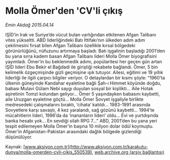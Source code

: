 # Molla Ömer'den 'CV'li çıkış

*Emin Akdağ 2015.04.14*

<div class="pNewsDetailMainContent" itemprop="articleBody">
 <p>
  IŞİD’in Irak ve Suriye’de vücut bulan varlığından etkilenen Afgan Talibanı vites yükseltti. ABD liderliğindeki Batı İttifakı’nın ülkeden adım adım çekilmesini fırsat bilen Afgan Talibanı özellikle kırsal bölgedeki görünürlüğünü, nüfuzunu artırmaya başladı. Batı işgalinin başladığı 2001’den bu yana sırra kadem basan Afgan Talibanı lideri Molla Ömer biyografisini yayımladı. Ömer’in bu beklenmedik adımı, popülaritesi her geçen gün artan IŞİD lideri Ebu Bekir el Bağdadi ile giriştiği rekabete bağlandı. Ömer, 5 bin kelimelik özgeçmişinde gizli geçmişine ışık tutuyor. Ailesi, eğitimi ve 19 yıllık liderliği ile ilgili çarpıcı bilgiler veriyor. O detaylardan bir kısmı şöyle: “1960’ta ülkenin güneyinde Kandahar eyaletine bağlı Şah-ı Himmet köyünde doğdu, babası Mulavi Gûlam Nebi saygı duyulan sosyal bir kişilikti… Aile Hotak aşiretinin Tomzi kolundan geliyor… Ömer 5 yaşındayken babasını kaybetti, aile Uruzgan eyaletine göçtü... Molla Ömer Sovyet işgaliyle birlikte medresedeki çalışmalarını bıraktı, ‘cihata’ katıldı… 1983-1991 arasında Sovyetlere karşı savaştı, 4 kez yaralandı, sağ gözünü kaybetti… 1994’te mücahitlerin lideri, 1996’da da ‘inananların lideri’ oldu... Evi ve yurtdışında banka hesabı yok… En sevdiği silah RPG 7…” ABD, 2001’den bu yana yeri tespit edilemeyen Molla Ömer’in başına 10 milyon dolar ödül koymuştu. Ömer’in Afganistan-Pakistan arasındaki dağlık bölgede gizlendiği düşünülüyor.
 </p>
</div>


Kaynak: [www.aksiyon.com.tr](http://www.aksiyon.com.tr/karakutu-dunya/molla-omerden-cvli-cikis_550539), [web.archive.org (arşiv bağlantısı)](http://web.archive.org/web/20150802001027/http://www.aksiyon.com.tr/karakutu-dunya/molla-omerden-cvli-cikis_550539)
